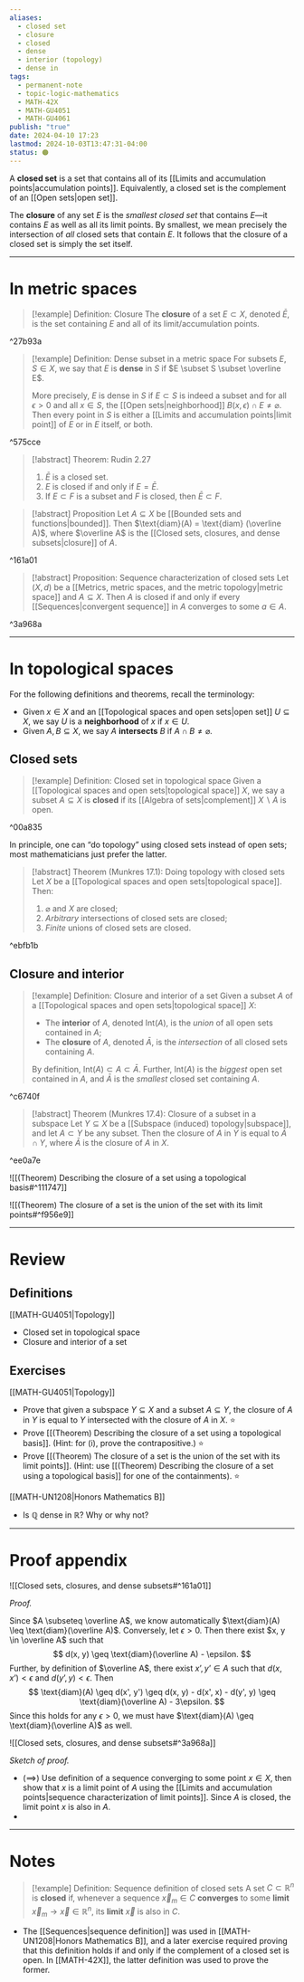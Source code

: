 ```yaml
---
aliases:
  - closed set
  - closure
  - closed
  - dense
  - interior (topology)
  - dense in
tags:
  - permanent-note
  - topic-logic-mathematics
  - MATH-42X
  - MATH-GU4051
  - MATH-GU4061
publish: "true"
date: 2024-04-10 17:23
lastmod: 2024-10-03T13:47:31-04:00
status: 🟠
---
```

A **closed set** is a set that contains all of its [[Limits and accumulation points|accumulation points]]. Equivalently, a closed set is the complement of an [[Open sets|open set]].

The **closure** of any set $E$ is the *smallest closed set* that contains $E$—it contains $E$ as well as all its limit points. By smallest, we mean precisely the intersection of *all* closed sets that contain $E$. It follows that the closure of a closed set is simply the set itself.

---
# In metric spaces

>[!example] Definition: Closure
>The **closure** of a set $E \subset X$, denoted $\bar E$, is the set containing $E$ and all of its limit/accumulation points.

^27b93a


>[!example] Definition: Dense subset in a metric space
>For subsets $E, S \in X$, we say that $E$ is **dense** in $S$ if $E \subset S \subset \overline E$. 
>
>More precisely, $E$ is dense in $S$ if $E \subset S$ is indeed a subset and for all $\epsilon >0$ and all $x \in S$, the [[Open sets|neighborhood]] $B(x, \epsilon) \cap E \neq \varnothing$. Then every point in $S$ is either a [[Limits and accumulation points|limit point]] of $E$ or in $E$ itself, or both.

^575cce

>[!abstract] Theorem: Rudin 2.27
>1. $\bar E$ is a closed set.
>2. $E$ is closed if and only if $E = \bar E$.
>3. If $E \subset F$ is a subset and $F$ is closed, then $\bar E \subset F$.


>[!abstract] Proposition
>Let $A \subseteq X$ be [[Bounded sets and functions|bounded]]. Then $\text{diam}(A) = \text{diam} (\overline A)$, where $\overline A$ is the [[Closed sets, closures, and dense subsets|closure]] of $A$.

^161a01


>[!abstract] Proposition: Sequence characterization of closed sets
>Let $(X, d)$ be a [[Metrics, metric spaces, and the metric topology|metric space]] and $A \subseteq X$. Then $A$ is closed if and only if every [[Sequences|convergent sequence]] in $A$ converges to some $a \in A$.

^3a968a


---
# In topological spaces

For the following definitions and theorems, recall the terminology:
- Given $x \in X$ and an [[Topological spaces and open sets|open set]] $U \subseteq X$, we say $U$ is a **neighborhood** of $x$ if $x \in U$.
- Given $A, B \subseteq X$, we say $A$ **intersects** $B$ if $A \cap B \neq \varnothing$.

## Closed sets

>[!example] Definition: Closed set in topological space
>Given a [[Topological spaces and open sets|topological space]] $X$, we say a subset $A \subseteq X$ is **closed** if its [[Algebra of sets|complement]] $X \backslash A$ is open.

^00a835

In principle, one can “do topology” using closed sets instead of open sets; most mathematicians just prefer the latter.

>[!abstract] Theorem (Munkres 17.1): Doing topology with closed sets
>Let $X$ be a [[Topological spaces and open sets|topological space]]. Then:
>1. $\varnothing$ and $X$ are closed;
>2. *Arbitrary* intersections of closed sets are closed;
>3. *Finite* unions of closed sets are closed.

^ebfb1b

## Closure and interior

>[!example] Definition: Closure and interior of a set
>Given a subset $A$ of a [[Topological spaces and open sets|topological space]] $X$:
>- The **interior** of $A$, denoted $\text{Int}(A)$, is the *union* of all open sets contained in $A$; 
>- The **closure** of $A$, denoted $\bar A$, is the *intersection* of all closed sets containing $A$.
>
>By definition, $\text{Int}(A) \subset A \subset \bar A$. Further, $\text{Int}(A)$ is the *biggest* open set contained in $A$, and $\bar A$ is the *smallest* closed set containing $A$.

^c6740f

>[!abstract] Theorem (Munkres 17.4): Closure of a subset in a subspace
>Let $Y \subseteq X$ be a [[Subspace (induced) topology|subspace]], and let $A \subset Y$ be any subset. Then the closure of $A$ in $Y$ is equal to $\bar A \cap Y$, where $\bar A$ is the closure of $A$ in $X$.

^ee0a7e


![[(Theorem) Describing the closure of a set using a topological basis#^111747]]

![[(Theorem) The closure of a set is the union of the set with its limit points#^f956e9]]

---
# Review

## Definitions

[[MATH-GU4051|Topology]]

- Closed set in topological space
- Closure and interior of a set

## Exercises

[[MATH-GU4051|Topology]]
- Prove that given a subspace $Y \subseteq X$ and a subset $A \subseteq Y$, the closure of $A$ in $Y$ is equal to $Y$ intersected with the closure of $A$ in $X$. ⭐ 
- Prove [[(Theorem) Describing the closure of a set using a topological basis]]. (Hint: for (i), prove the contrapositive.) ⭐
- Prove [[(Theorem) The closure of a set is the union of the set with its limit points]]. (Hint: use [[(Theorem) Describing the closure of a set using a topological basis]] for one of the containments). ⭐

[[MATH-UN1208|Honors Mathematics B]]

- Is $\mathbb Q$ dense in $\mathbb R$? Why or why not?

---
# Proof appendix

![[Closed sets, closures, and dense subsets#^161a01]]

*Proof.*

Since $A \subseteq \overline A$, we know automatically $\text{diam}(A) \leq \text{diam}(\overline A)$. Conversely, let $\epsilon> 0$. Then there exist $x, y \in \overline A$ such that 
$$
d(x, y) \geq \text{diam}(\overline A) - \epsilon.
$$
Further, by definition of $\overline A$, there exist $x’, y’ \in A$ such that $d(x, x’) < \epsilon$ and $d(y’, y) < \epsilon$. Then 
$$
\text{diam}(A) \geq d(x', y') \geq d(x, y) - d(x', x) - d(y', y) \geq \text{diam}(\overline A) - 3\epsilon.
$$
Since this holds for any $\epsilon > 0$, we must have $\text{diam}(A) \geq \text{diam}(\overline A)$ as well.

![[Closed sets, closures, and dense subsets#^3a968a]]

*Sketch of proof.*

- ($\implies$) Use definition of a sequence converging to some point $x \in X$, then show that $x$ is a limit point of $A$ using the [[Limits and accumulation points|sequence characterization of limit points]]. Since $A$ is closed, the limit point $x$ is also in $A$.
- 



---
# Notes

>[!example] Definition: Sequence definition of closed sets
> A set $C \subset \mathbb R^n$ is **closed** if, whenever a sequence $\vec x_m \in C$ **converges** to some **limit** $\vec x_m \to \vec x \in \mathbb R^n$, its **limit** $\vec x$ is also in $C$.

- The [[Sequences|sequence definition]] was used in [[MATH-UN1208|Honors Mathematics B]], and a later exercise required proving that this definition holds if and only if the complement of a closed set is open. In [[MATH-42X]], the latter definition was used to prove the former. 